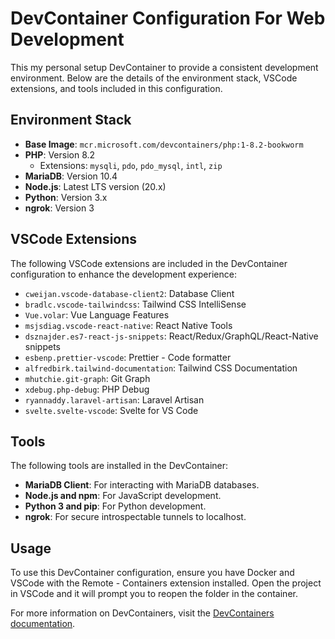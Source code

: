# DevContainer Configuration For Web Development

This my personal setup DevContainer to provide a consistent development environment. Below are the details of the environment stack, VSCode extensions, and tools included in this configuration.

## Environment Stack

- **Base Image**: `mcr.microsoft.com/devcontainers/php:1-8.2-bookworm`
- **PHP**: Version 8.2
  - Extensions: `mysqli`, `pdo`, `pdo_mysql`, `intl`, `zip`
- **MariaDB**: Version 10.4
- **Node.js**: Latest LTS version (20.x)
- **Python**: Version 3.x
- **ngrok**: Version 3

## VSCode Extensions

The following VSCode extensions are included in the DevContainer configuration to enhance the development experience:

- `cweijan.vscode-database-client2`: Database Client
- `bradlc.vscode-tailwindcss`: Tailwind CSS IntelliSense
- `Vue.volar`: Vue Language Features
- `msjsdiag.vscode-react-native`: React Native Tools
- `dsznajder.es7-react-js-snippets`: React/Redux/GraphQL/React-Native snippets
- `esbenp.prettier-vscode`: Prettier - Code formatter
- `alfredbirk.tailwind-documentation`: Tailwind CSS Documentation
- `mhutchie.git-graph`: Git Graph
- `xdebug.php-debug`: PHP Debug
- `ryannaddy.laravel-artisan`: Laravel Artisan
- `svelte.svelte-vscode`: Svelte for VS Code

## Tools

The following tools are installed in the DevContainer:

- **MariaDB Client**: For interacting with MariaDB databases.
- **Node.js and npm**: For JavaScript development.
- **Python 3 and pip**: For Python development.
- **ngrok**: For secure introspectable tunnels to localhost.

## Usage

To use this DevContainer configuration, ensure you have Docker and VSCode with the Remote - Containers extension installed. Open the project in VSCode and it will prompt you to reopen the folder in the container.

For more information on DevContainers, visit the [DevContainers documentation](https://code.visualstudio.com/docs/remote/containers).
